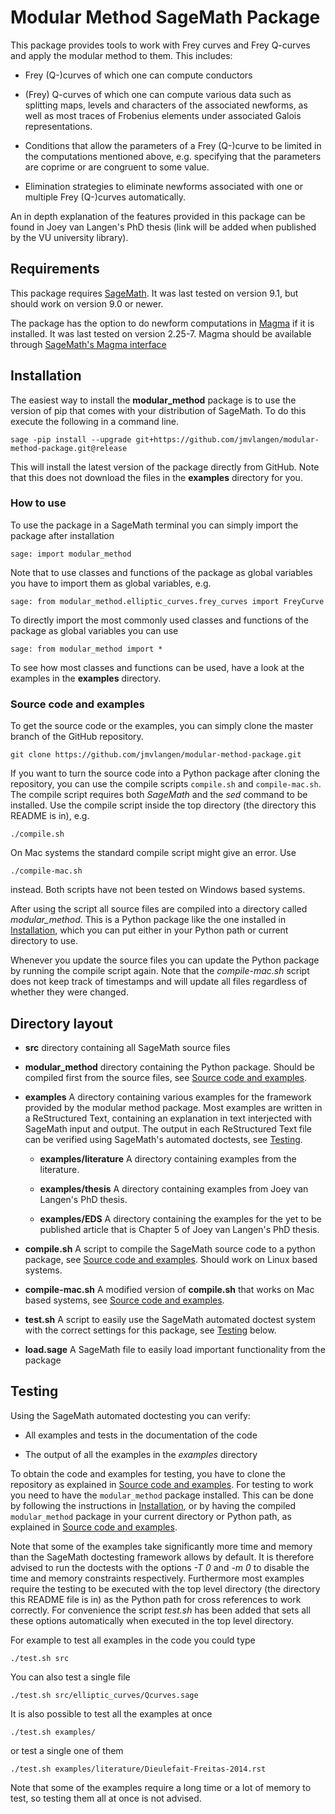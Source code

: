 # Modular Method SageMath Package
This package provides tools to work with Frey curves and Frey Q-curves
and apply the modular method to them. This includes:

- Frey (Q-)curves of which one can compute conductors

- (Frey) Q-curves of which one can compute various data such as
  splitting maps, levels and characters of the associated newforms, as
  well as most traces of Frobenius elements under associated Galois
  representations.

- Conditions that allow the parameters of a Frey (Q-)curve to be
  limited in the computations mentioned above, e.g. specifying that
  the parameters are coprime or are congruent to some value.

- Elimination strategies to eliminate newforms associated with one or
  multiple Frey (Q-)curves automatically.

An in depth explanation of the features provided in this package can
be found in Joey van Langen's PhD thesis (link will be added when
published by the VU university library).

## Requirements
This package requires [SageMath](https://www.sagemath.org/). It was last
tested on version 9.1, but should work on version 9.0 or newer.

The package has the option to do newform computations in
[Magma](http://magma.maths.usyd.edu.au/magma) if it is installed. It
was last tested on version 2.25-7. Magma should be available through
[SageMath's Magma interface](http://doc.sagemath.org/html/en/reference/interfaces/sage/interfaces/magma.html)

## Installation

The easiest way to install the **modular_method** package is to use
the version of pip that comes with your distribution of SageMath. To
do this execute the following in a command line.

    sage -pip install --upgrade git+https://github.com/jmvlangen/modular-method-package.git@release

This will install the latest version of the package directly from
GitHub. Note that this does not download the files in the **examples**
directory for you.

### How to use

To use the package in a SageMath terminal you can simply import the
package after installation

    sage: import modular_method

Note that to use classes and functions of the package as global
variables you have to import them as global variables, e.g.

	sage: from modular_method.elliptic_curves.frey_curves import FreyCurve

To directly import the most commonly used classes and functions of the
package as global variables you can use

	sage: from modular_method import *

To see how most classes and functions can be used, have a look at the
examples in the **examples** directory.

### Source code and examples

To get the source code or the examples, you can simply clone the
master branch of the GitHub repository.

    git clone https://github.com/jmvlangen/modular-method-package.git

If you want to turn the source code into a Python package after
cloning the repository, you can use the compile scripts `compile.sh`
and `compile-mac.sh`. The compile script requires both *SageMath* and
the *sed* command to be installed. Use the compile script inside the
top directory (the directory this README is in), e.g.

    ./compile.sh

On Mac systems the standard compile script might give an error. Use

    ./compile-mac.sh

instead. Both scripts have not been tested on Windows based systems.

After using the script all source files are compiled into a directory
called *modular_method*. This is a Python package like the one
installed in [Installation](#Installation), which you can put either
in your Python path or current directory to use.

Whenever you update the source files you can update the Python package
by running the compile script again. Note that the *compile-mac.sh*
script does not keep track of timestamps and will update all files
regardless of whether they were changed.

## Directory layout

* **src** directory containing all SageMath source files

* **modular_method** directory containing the Python package. Should
  be compiled first from the source files, see [Source code and
  examples](#source-code-and-examples).

* **examples** A directory containing various examples for the
  framework provided by the modular method package. Most examples are
  written in a ReStructured Text, containing an explanation in text
  interjected with SageMath input and output. The output in each
  ReStructured Text file can be verified using SageMath's automated
  doctests, see [Testing](#Testing).

    * **examples/literature** A directory containing examples from the
      literature.

    * **examples/thesis** A directory containing examples from Joey van
      Langen's PhD thesis.

    * **examples/EDS** A directory containing the examples for the yet
      to be published article that is Chapter 5 of Joey van Langen's
      PhD thesis.

* **compile.sh** A script to compile the SageMath source code to a
  python package, see [Source code and
  examples](#source-code-and-examples). Should work on Linux based
  systems.

* **compile-mac.sh** A modified version of **compile.sh** that works
  on Mac based systems, see [Source code and
  examples](#source-code-and-examples).

* **test.sh** A script to easily use the SageMath automated doctest
  system with the correct settings for this package, see
  [Testing](#Testing) below.

* **load.sage** A SageMath file to easily load important functionality
  from the package

## Testing
Using the SageMath automated doctesting you can verify:

 - All examples and tests in the documentation of the code

 - The output of all the examples in the *examples* directory
 
To obtain the code and examples for testing, you have to clone the
repository as explained in [Source code and
examples](#source-code-and-examples). For testing to work you need to
have the `modular_method` package installed. This can be done by
following the instructions in [Installation](#installation), or by
having the compiled `modular_method` package in your current directory
or Python path, as explained in [Source code and
examples](#source-code-and-examples).

Note that some of the examples take significantly more time and memory
than the SageMath doctesting framework allows by default. It is
therefore advised to run the doctests with the options *-T 0* and *-m
0* to disable the time and memory constraints
respectively. Furthermore most examples require the testing to be
executed with the top level directory (the directory this README file
is in) as the Python path for cross references to work correctly. For
convenience the script *test.sh* has been added that sets all these
options automatically when executed in the top level directory.

For example to test all examples in the code you could type

    ./test.sh src

You can also test a single file

    ./test.sh src/elliptic_curves/Qcurves.sage

It is also possible to test all the examples at once

	./test.sh examples/

or test a single one of them

	./test.sh examples/literature/Dieulefait-Freitas-2014.rst

Note that some of the examples require a long time or a lot of memory
to test, so testing them all at once is not advised.
